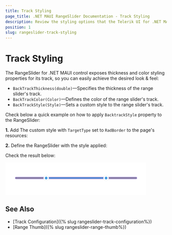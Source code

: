 ```yaml
---
title: Track Styling
page_title: .NET MAUI RangeSlider Documentation - Track Styling
description: Review the styling options that the Telerik UI for .NET MAUI RangeSlider control provides for its track.
position: 1
slug: rangeslider-track-styling
---
```


# Track Styling

The RangeSlider for .NET MAUI control exposes thickness and color styling properties for its track, so you can easily achieve the desired look & feel:

* `BackTrackThickness(double)`&mdash;Specifies the thickness of the range slider's track.
* `BackTrackColor(Color)`&mdash;Defines the color of the range slider's track.
* `BackTrackStyle(Style)`&mdash;Sets a custom style to the range slider's track.

Check below a quick example on how to apply `BacktrackStyle` property to the RangeSlider:

**1.** Add The custom style with `TargetType` set to `RadBorder` to the page's resources:

<snippet id='rangeslider-track-style' />

**2.** Define the RangeSlider with the style applied:

<snippet id='rangeslider-track-style-xaml' />

Check the result below:

![Telerik RangeSlider for .NET MAUI Track Styling](images/rangeslider-track-styling.png)

## See Also

- [Track Configuration]({% slug rangeslider-track-configuration%})
- [Range Thumb]({% slug rangeslider-range-thumb%})